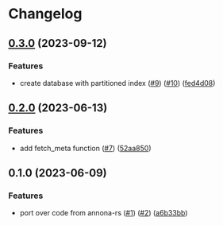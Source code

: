 # Changelog

## [0.3.0](https://www.github.com/bihealth/rocksdb-utils-lookup/compare/v0.2.0...v0.3.0) (2023-09-12)


### Features

* create database with partitioned index ([#9](https://www.github.com/bihealth/rocksdb-utils-lookup/issues/9)) ([#10](https://www.github.com/bihealth/rocksdb-utils-lookup/issues/10)) ([fed4d08](https://www.github.com/bihealth/rocksdb-utils-lookup/commit/fed4d08386d49583aeaf83af2d120131a8b580fd))

## [0.2.0](https://www.github.com/bihealth/rocksdb-utils-lookup/compare/v0.1.0...v0.2.0) (2023-06-13)


### Features

* add fetch_meta function ([#7](https://www.github.com/bihealth/rocksdb-utils-lookup/issues/7)) ([52aa850](https://www.github.com/bihealth/rocksdb-utils-lookup/commit/52aa85069b7e9816fad678c6632e37604082dc46))

## 0.1.0 (2023-06-09)


### Features

* port over code from annona-rs ([#1](https://www.github.com/bihealth/rocksdb-utils-lookup/issues/1)) ([#2](https://www.github.com/bihealth/rocksdb-utils-lookup/issues/2)) ([a6b33bb](https://www.github.com/bihealth/rocksdb-utils-lookup/commit/a6b33bb663bc1cce51cc27f83ca667473e51093e))
